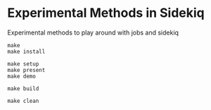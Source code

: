 # Experimental Methods in Sidekiq

Experimental methods to play around with jobs and sidekiq

```
make
make install

make setup
make present
make demo

make build

make clean
```
